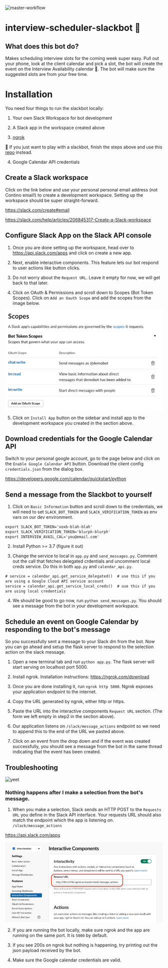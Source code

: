 ![master-workflow](https://github.com/contino/interview-scheduler-slackbot/workflows/master-workflow/badge.svg)

# interview-scheduler-slackbot 🤖

## What does this bot do?

Makes scheduling interview slots for the coming week super easy. Pull out your phone, look at the client calendar and pick a slot, the bot will create the event on the Interview Availability calendar 🤯. The bot will make sure the suggested slots are from your free time.

# Installation

You need four things to run the slackbot locally:

1) Your own Slack Workspace for bot development

2) A Slack app in the workspace created above

3) [ngrok](https://ngrok.com/download)

🛑 If you just want to play with a slackbot, finish the steps above and use this [repo](https://github.com/ashokgadeking/python-message-menu-example/tree/blocks_messages) instead.

4) Google Calendar API credentials

## Create a Slack workspace

Click on the link below and use your personal personal email address (not Contino email!) to create a development workspace. Setting up the workspace should be super straight-forward.

https://slack.com/create#email

https://slack.com/help/articles/206845317-Create-a-Slack-workspace

## Configure Slack App on the Slack API console

1) Once you are done setting up the workspace, head over to https://api.slack.com/apps and click on create a new app.

2) Next, enable interactive components. This feature lets our bot respond to user actions like button clicks.

3) Do not worry about the `Request URL`. Leave it empty for now, we will get back to that later.

4) Click on OAuth & Permissions and scroll down to Scopes (Bot Token Scopes). Click on `Add an Oauth Scope` and add the scopes from the image below.

![screen capture](./images/scopes.png)

5) Click on `Install App` button on the sidebar and install app to the development workspace you created in the section above.

## Download credentials for the Google Calendar API

Switch to your personal google account, go to the page below and click on the `Enable Google Calendar API` button. Download the client config `credentials.json` from the dialog box.

https://developers.google.com/calendar/quickstart/python

## Send a message from the Slackbot to yourself

1) Click on `Basic Information` button and scroll down to the credentials, we will need to set `SLACK_BOT_TOKEN` and `SLACK_VERIFICATION_TOKEN` as env vars on our dev environment.

```
export SLACK_BOT_TOKEN='xoxb-blah-blah'
export SLACK_VERIFICATION_TOKEN='blurph-blurph'
export INTERVIEW_AVAIL_CAL='you@email.com'
```

2) Install Python >= 3.7 (figure it out)

3) Change the service to local in `app.py` and `send_messages.py`. Comment out the call that fetches delegated crdentials and uncomment local creds service. Do this in both `app.py` and `calendar_api.py`.

```
# service = calendar_api.get_service_delegated()  # use this if you are using a Google Cloud API service account
service = calendar_api.get_service_local_creds()  # use this if you are using local credentials
```

4) We should be good to go now, run `python send_messages.py`. You should see a message from the bot in your development workspace.

## Schedule an event on Google Calendar by responding to the bot's message

So you successfully sent a message to your Slack dm from the bot. Now you can go ahead and setup the flask server to respond to the selection action on the slack message.

1) Open a new terminal tab and run `python app.py`. The flask server will start serving on localhost port 5000.

2) Install ngrok. Installation instructions: https://ngrok.com/download

3) Once you are done installing it, run `ngrok http 5000`. Ngrok exposes your application endpoint to the internet.

4) Copy the URL generated by ngrok, either http or https.

5) Paste the URL into the interactive components `Request URL` section. (The form we left empty in step2 in the section above).

6) Our application listens on `/slack/message_actions` endpoint so we need to append this to the end of the URL we pasted above.

7) Click on an event from the drop down and if the event was created successfully, you should see a message from the bot in the same thread indicating that the event has been created.

## Troubleshooting

![yeet](https://media.giphy.com/media/ZQBH5pvoyiZSE/giphy.gif)

### Nothing happens after I make a selection from the bot's message.

1) When you make a selection, Slack sends an HTTP POST to the `Requests URL` you define in the Slack API interface. Your requests URL should also match the endpoint which the app is listening on. `/slack/message_actions`

https://api.slack.com/apps

![screen capture](./images/requestsurl.png)

2) If you are running the bot locally, make sure ngrok and the app are running on the same port. It is `5000` by default.

2) If you see 200s on ngrok but nothing is happening, try printing out the json payload received by the bot.

3) Make sure the Google calendar credentials are valid.
